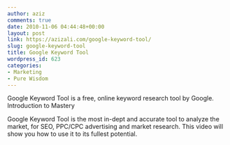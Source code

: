 ```yaml
---
author: aziz
comments: true
date: 2010-11-06 04:44:48+00:00
layout: post
link: https://azizali.com/google-keyword-tool/
slug: google-keyword-tool
title: Google Keyword Tool
wordpress_id: 623
categories:
- Marketing
- Pure Wisdom
---
```


Google Keyword Tool is a free, online keyword research tool by Google. Introduction to Mastery<!-- more -->

Google Keyword Tool is the most in-dept and accurate tool to analyze the market, for SEO, PPC/CPC advertising and market research. This video will show you how to use it to its fullest potential.


